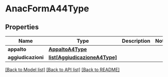 # AnacFormA44Type

## Properties
Name | Type | Description | Notes
------------ | ------------- | ------------- | -------------
**appalto** | [**AppaltoA4Type**](AppaltoA4Type.md) |  | 
**aggiudicazioni** | [**list[AggiudicazioneA4Type]**](AggiudicazioneA4Type.md) |  | 

[[Back to Model list]](../README.md#documentation-for-models) [[Back to API list]](../README.md#documentation-for-api-endpoints) [[Back to README]](../README.md)

